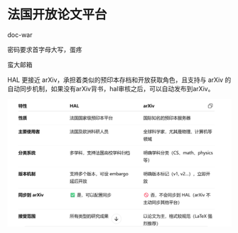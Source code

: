 # 法国开放论文平台





doc-war

密码要求首字母大写，蛋疼

蛮大邮箱



HAL 更接近 arXiv，承担着类似的预印本存档和开放获取角色，且支持与 arXiv 的自动同步机制，如果没有arXiv背书，hal审核之后，可以自动发布到arXiv。

![image-20250512123421107](./assets/image-20250512123421107.png)